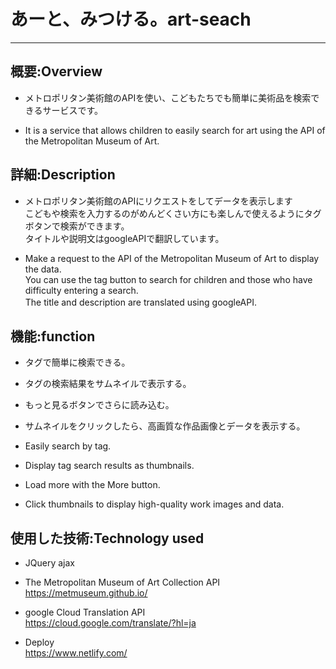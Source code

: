# あーと、みつける。art-seach 
---
## 概要:Overview
* メトロポリタン美術館のAPIを使い、こどもたちでも簡単に美術品を検索できるサービスです。

* It is a service that allows children to easily search for art using the API of the Metropolitan Museum of Art.


## 詳細:Description
* メトロポリタン美術館のAPIにリクエストをしてデータを表示します  
こどもや検索を入力するのがめんどくさい方にも楽しんで使えるようにタグボタンで検索ができます。  
タイトルや説明文はgoogleAPIで翻訳しています。

* Make a request to the API of the Metropolitan Museum of Art to display the data.  
You can use the tag button to search for children and those who have difficulty entering a search.  
The title and description are translated using googleAPI.　

## 機能:function
* タグで簡単に検索できる。

* タグの検索結果をサムネイルで表示する。

* もっと見るボタンでさらに読み込む。

* サムネイルをクリックしたら、高画質な作品画像とデータを表示する。

* Easily search by tag.

* Display tag search results as thumbnails.

* Load more with the More button.

* Click thumbnails to display high-quality work images and data.

## 使用した技術:Technology used
* JQuery ajax

* The Metropolitan Museum of Art Collection API  
https://metmuseum.github.io/

* google Cloud Translation API  
https://cloud.google.com/translate/?hl=ja
  
* Deploy  
 https://www.netlify.com/

